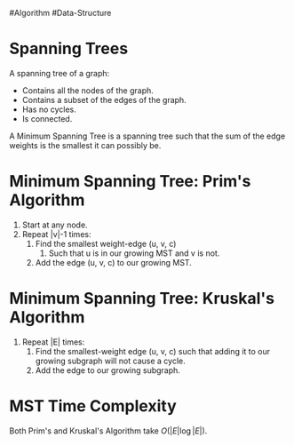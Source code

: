 #Algorithm #Data-Structure 
# Spanning Trees
A spanning tree of a graph:
- Contains all the nodes of the graph.
- Contains a subset of the edges of the graph.
- Has no cycles.
- Is connected.

A Minimum Spanning Tree is a spanning tree such that the sum of the edge weights is the smallest it can possibly be.

# Minimum Spanning Tree: Prim's Algorithm
1. Start at any node.
2. Repeat |v|-1 times:
	1. Find the smallest weight-edge (u, v, c)
		1. Such that u is in our growing MST and v is not.
	2. Add the edge (u, v, c) to our growing MST.

# Minimum Spanning Tree: Kruskal's Algorithm
1. Repeat |E| times:
	1. Find the smallest-weight edge (u, v, c) such that adding it to our growing subgraph will not cause a cycle.
	2. Add the edge to our growing subgraph.

# MST Time Complexity
Both Prim's and Kruskal's Algorithm take $O(|E| \log|E|)$. 